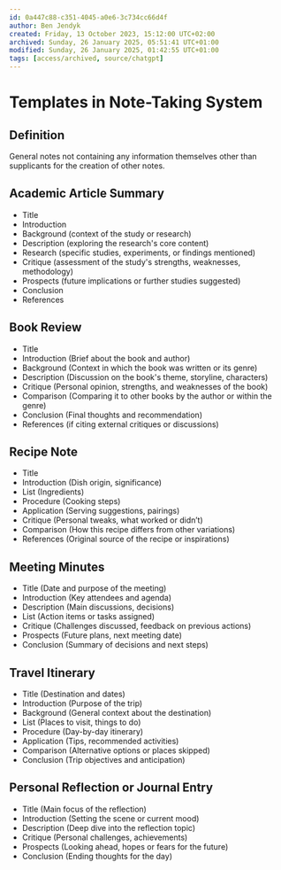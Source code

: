 ```yaml
---
id: 0a447c88-c351-4045-a0e6-3c734cc66d4f
author: Ben Jendyk
created: Friday, 13 October 2023, 15:12:00 UTC+02:00
archived: Sunday, 26 January 2025, 05:51:41 UTC+01:00
modified: Sunday, 26 January 2025, 01:42:55 UTC+01:00
tags: [access/archived, source/chatgpt]
---
```


# Templates in Note-Taking System

## Definition

General notes not containing any information themselves other than supplicants for the creation of other notes.

## Academic Article Summary

- Title
- Introduction
- Background (context of the study or research)
- Description (exploring the research's core content)
- Research (specific studies, experiments, or findings mentioned)
- Critique (assessment of the study's strengths, weaknesses, methodology)
- Prospects (future implications or further studies suggested)
- Conclusion
- References

## Book Review

- Title
- Introduction (Brief about the book and author)
- Background (Context in which the book was written or its genre)
- Description (Discussion on the book's theme, storyline, characters)
- Critique (Personal opinion, strengths, and weaknesses of the book)
- Comparison (Comparing it to other books by the author or within the genre)
- Conclusion (Final thoughts and recommendation)
- References (if citing external critiques or discussions)

## Recipe Note

- Title
- Introduction (Dish origin, significance)
- List (Ingredients)
- Procedure (Cooking steps)
- Application (Serving suggestions, pairings)
- Critique (Personal tweaks, what worked or didn’t)
- Comparison (How this recipe differs from other variations)
- References (Original source of the recipe or inspirations)

## Meeting Minutes

- Title (Date and purpose of the meeting)
- Introduction (Key attendees and agenda)
- Description (Main discussions, decisions)
- List (Action items or tasks assigned)
- Critique (Challenges discussed, feedback on previous actions)
- Prospects (Future plans, next meeting date)
- Conclusion (Summary of decisions and next steps)

## Travel Itinerary

- Title (Destination and dates)
- Introduction (Purpose of the trip)
- Background (General context about the destination)
- List (Places to visit, things to do)
- Procedure (Day-by-day itinerary)
- Application (Tips, recommended activities)
- Comparison (Alternative options or places skipped)
- Conclusion (Trip objectives and anticipation)

## Personal Reflection or Journal Entry

- Title (Main focus of the reflection)
- Introduction (Setting the scene or current mood)
- Description (Deep dive into the reflection topic)
- Critique (Personal challenges, achievements)
- Prospects (Looking ahead, hopes or fears for the future)
- Conclusion (Ending thoughts for the day)
